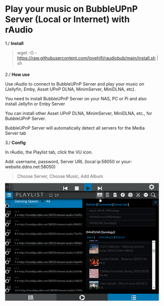 
# Play your music on BubbleUPnP Server (Local or Internet) with rAudio

1./ **Install**
> wget -O - https://raw.githubusercontent.com/lovehifi/raudiobub/main/install.sh | sh 
> 
> 
> 
> 

>
####
####
2./ **How use**
> 
Use rAudio to connect to BubbleUPnP Server and play your music on (Jellyfin, Emby, Asset UPnP DLNA, MinimServer, MiniDLNA, etc).
> 
You need to install BubbleUPnP Server on your NAS, PC or Pi and also install Jellyfin or Emby Server
> 
You can install other Asset UPnP DLNA, MinimServer, MiniDLNA, etc., for BubbleUPnP Server.
> 
BubbleUPnP Server will automatically detect all servers for the Media Server tab
> 
3./ **Config**
> 
In rAudio, the Playlist tab, click the VU icon.
> 
Add: username, password, Server URL (local ip:58050 or your-website.ddns.net:58050)
>
> 
> Choose Server, Choose Music, Add Album

>
![Screenshot](rAudioBubble.png)
>

